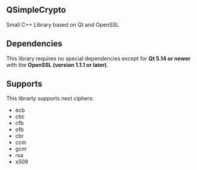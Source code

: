 ## QSimpleCrypto
Small C++ Library based on Qt and OpenSSL

## Dependencies
This library requires no special dependencies except for **Qt 5.14 or newer** with the **OpenSSL (version 1.1.1 or later)**.

## Supports
This librarty supports next ciphers:
* ecb
* cbc
* cfb
* ofb
* cbr
* ccm
* gcm
* rsa
* x509
